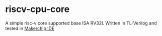 # riscv-cpu-core
A simple risc-v core supported base ISA RV32I. Written in TL-Verilog and tested in [Makerchip IDE](http://makerchip.com) 
